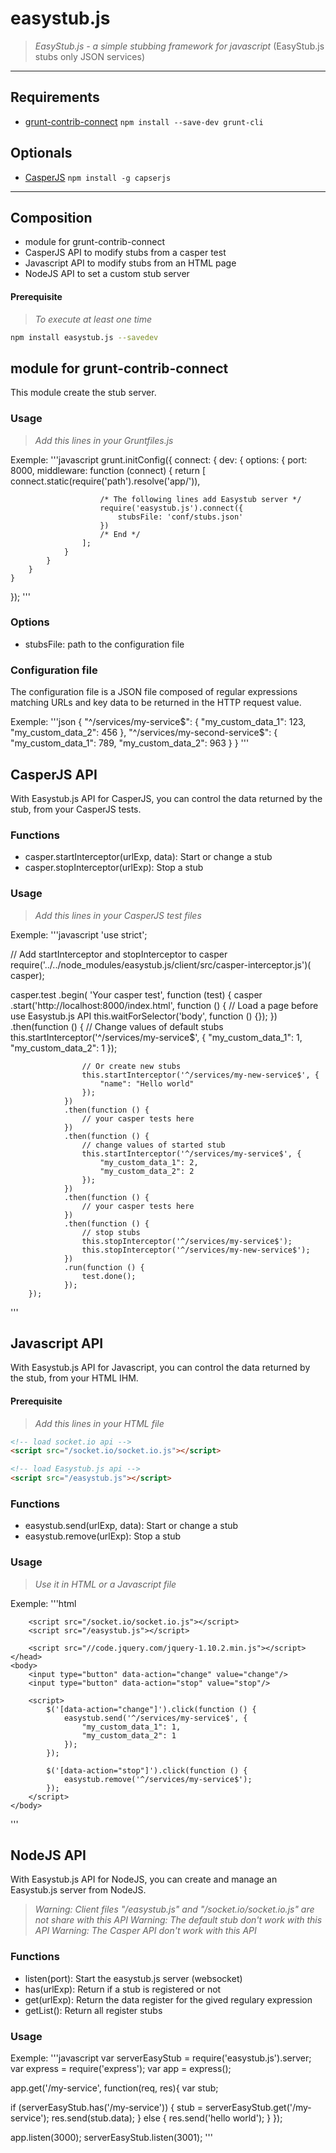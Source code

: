 # easystub.js

> _EasyStub.js - a simple stubbing framework for javascript_ 
(EasyStub.js stubs only JSON services)


---------------------------------------

## Requirements

- [grunt-contrib-connect](https://github.com/gruntjs/grunt-contrib-connect) ```npm install --save-dev grunt-cli```


## Optionals

- [CasperJS](http://docs.casperjs.org/en/latest/installation.html#installing-from-git) ```npm install -g capserjs```

---------------------------------------


## Composition

- module for grunt-contrib-connect
- CasperJS API to modify stubs from a casper test
- Javascript API to modify stubs from an HTML page
- NodeJS API to set a custom stub server


#### Prerequisite ####

> _To execute at least one time_

```bash
npm install easystub.js --savedev
```


## module for grunt-contrib-connect ##

This module create the stub server.

### Usage ###

> _Add this lines in your Gruntfiles.js_

Exemple:
'''javascript
grunt.initConfig({
    connect: {
        dev: {
            options: {
                port: 8000,
                middleware: function (connect) {
                    return [
                        connect.static(require('path').resolve('app/')),
                        
                        /* The following lines add Easystub server */ 
                        require('easystub.js').connect({
                            stubsFile: 'conf/stubs.json'
                        })
                        /* End */
                    ];
                }
            }
        }
    }
});
'''

### Options ###

- stubsFile: path to the configuration file

### Configuration file ###

The configuration file is a JSON file composed of regular expressions matching URLs and 
key data to be returned in the HTTP request value.

Exemple:
'''json
{
    "^/services/my-service$": {
        "my_custom_data_1": 123,
        "my_custom_data_2": 456
    },
    "^/services/my-second-service$": {
        "my_custom_data_1": 789,
        "my_custom_data_2": 963
    }
}
''' 


## CasperJS API ##

With Easystub.js API for CasperJS, you can control the data returned by the stub, from your CasperJS tests.

### Functions ###

- casper.startInterceptor(urlExp, data): Start or change a stub
- casper.stopInterceptor(urlExp): Stop a stub

### Usage ###

> _Add this lines in your CasperJS test files_

Exemple:
'''javascript
'use strict';

// Add startInterceptor and stopInterceptor to casper
require('../../node_modules/easystub.js/client/src/casper-interceptor.js')(
    casper);

casper.test
    .begin(
        'Your casper test',
        function (test) {
            casper
                .start('http://localhost:8000/index.html', function () {
                	// Load a page before use Easystub.js API
                    this.waitForSelector('body', function () {});
                })
                .then(function () {
                	// Change values of default stubs
                	this.startInterceptor('^/services/my-service$', {
       	 				"my_custom_data_1": 1,
        				"my_custom_data_2": 1
                	});
                                
                	// Or create new stubs
                	this.startInterceptor('^/services/my-new-service$', {
                    	"name": "Hello world"
                	});
                })
                .then(function () {
                    // your casper tests here
                })
                .then(function () {
                    // change values of started stub
                	this.startInterceptor('^/services/my-service$', {
       	 				"my_custom_data_1": 2,
        				"my_custom_data_2": 2
                	});          
                })
                .then(function () {
                    // your casper tests here
                })
                .then(function () {
                	// stop stubs
                	this.stopInterceptor('^/services/my-service$');
                	this.stopInterceptor('^/services/my-new-service$');
          		})
          		.run(function () {
                    test.done();
                });
        });

'''


## Javascript API ##

With Easystub.js API for Javascript, you can control the data returned by the stub, from your HTML IHM.


#### Prerequisite ####

> _Add this lines in your HTML file_

```html
<!-- load socket.io api -->
<script src="/socket.io/socket.io.js"></script>

<!-- load Easystub.js api -->
<script src="/easystub.js"></script>
```


### Functions ###

- easystub.send(urlExp, data): Start or change a stub
- easystub.remove(urlExp): Stop a stub


### Usage ###

> _Use it in HTML or a Javascript file_

Exemple:
'''html
<!DOCTYPE html>
<html>
	<head>
		<meta charset="utf-8">
		<title>Easystub.js test</title>
		
		<script src="/socket.io/socket.io.js"></script>
		<script src="/easystub.js"></script>
		
		<script src="//code.jquery.com/jquery-1.10.2.min.js"></script>
	</head>
	<body>
		<input type="button" data-action="change" value="change"/>
		<input type="button" data-action="stop" value="stop"/>
		
		<script>
			$('[data-action="change"]').click(function () {
				easystub.send('^/services/my-service$', {
       	 			"my_custom_data_1": 1,
        			"my_custom_data_2": 1
                });
			});

			$('[data-action="stop"]').click(function () {
				easystub.remove('^/services/my-service$');
			});
		</script>
	</body>
</html>
'''


## NodeJS API ##

With Easystub.js API for NodeJS, you can create and manage an Easystub.js server from NodeJS.

> _Warning: Client files "/easystub.js" and "/socket.io/socket.io.js" are not share with this API_
> _Warning: The default stub don't work with this API_
> _Warning: The Casper API don't work with this API_

### Functions ###

- listen(port): Start the easystub.js server (websocket)
- has(urlExp): Return if a stub is registered or not
- get(urlExp): Return the data register for the gived regulary expression
- getList(): Return all register stubs


### Usage ###

Exemple:
'''javascript
var serverEasyStub = require('easystub.js').server;
var express = require('express');
var app = express();

app.get('/my-service', function(req, res){
  var stub;
  
  if (serverEasyStub.has('/my-service')) {
  	stub = serverEasyStub.get('/my-service');
  	res.send(stub.data);
  } else {
  	res.send('hello world');
  }
});

app.listen(3000);
serverEasyStub.listen(3001);
'''